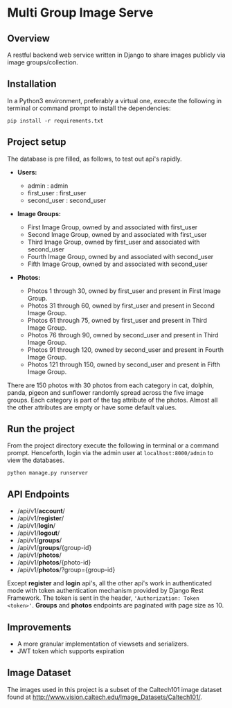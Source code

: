 # Multi Group Image Serve

## Overview

A restful backend web service written in Django to share images publicly via image groups/collection.

## Installation

In a Python3 environment, preferably a virtual one, execute the following in terminal or command prompt to install the dependencies:

```
pip install -r requirements.txt
```

## Project setup

The database is pre filled, as follows, to test out api's rapidly.

- **Users:**
  - admin : admin
  - first\_user : first\_user
  - second\_user : second\_user

- **Image Groups:**
  - First Image Group, owned by and associated with first\_user
  - Second Image Group, owned by and associated with first\_user
  - Third Image Group, owned by first\_user and associated with second\_user
  - Fourth Image Group, owned by and associated with second\_user
  - Fifth Image Group, owned by and associated with second\_user

- **Photos:**
  - Photos 1 through 30, owned by first\_user and present in First Image Group.
  - Photos 31 through 60, owned by first\_user and present in Second Image Group.
  - Photos 61 through 75, owned by first\_user and present in Third Image Group.
  - Photos 76 through 90, owned by second\_user and present in Third Image Group.
  - Photos 91 through 120, owned by second\_user and present in Fourth Image Group.
  - Photos 121 through 150, owned by second\_user and present in Fifth Image Group.

There are 150 photos with 30 photos from each category in cat, dolphin, panda, pigeon and sunflower randomly spread across the five image groups. Each category is part of the tag attribute of the photos. Almost all the other attributes are empty or have some default values.

## Run the project

From the project directory execute the following in terminal or a command prompt. Henceforth, login via the admin user at `localhost:8000/admin` to view the databases.

```
python manage.py runserver
```

## API Endpoints

- /api/v1/**account**/
- /api/v1/**register**/
- /api/v1/**login**/ 
- /api/v1/**logout**/
- /api/v1/**groups**/
- /api/v1/**groups**/{group-id}
- /api/v1/**photos**/
- /api/v1/**photos**/{photo-id}
- /api/v1/**photos**/?group={group-id}

Except **register** and **login** api's, all the other api's work in authenticated mode with token authentication mechanism provided by Django Rest Framework. The token is sent in the header, `'Authorization: Token <token>'`. **Groups** and **photos** endpoints are paginated with page size as 10.

## Improvements

- A more granular implementation of viewsets and serializers.
- JWT token which supports expiration

## Image Dataset

The images used in this project is a subset of the Caltech101 image dataset found at http://www.vision.caltech.edu/Image_Datasets/Caltech101/.
